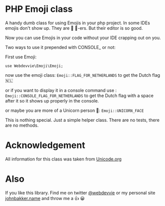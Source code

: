 PHP Emoji class
===============
A handy dumb class for using Emojis in your php project. In some IDEs emojis don't show up.
They are 🎉 💩-ers. But their editor is so good.

Now you can use Emojis in your code without your IDE crapping out on you.

Two ways to use it prepended with CONSOLE_ or not:

First use Emoji:

`use Webdevvie\Emoji\Emoji;`

now use the emoji class:
`Emoji::FLAG_FOR_NETHERLANDS` to get the Dutch flag 🇳🇱

or if you want to display it in a console command use :
 `Emoji::CONSOLE_FLAG_FOR_NETHERLANDS` to get the Dutch flag with a space after it so it shows up properly in the console.

or maybe you are more of a Unicorn person 🦄:
`Emoji::UNICORN_FACE`


This is nothing special. Just a simple helper class.
There are no tests, there are no methods.


Acknowledgement
===============
All information for this class was taken from
[Unicode.org](http://unicode.org/emoji/charts/full-emoji-list.html)

Also
====
If you like this library. Find me on twitter [@webdevvie](http://twitter.com/webdevvie) or my personal site [johnbakker.name](http://johnbakker.name) and throw me a 👍 😀